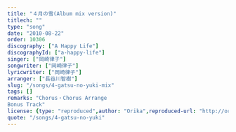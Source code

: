 ```yaml
---
title: "４月の雪(Album mix version)"
titlech: ""
type: "song"
date: "2010-08-22"
order: 10306
discography: ["A Happy Life"]
discographyId: ["a-happy-life"]
singer: ["岡崎律子"]
songwriter: ["岡崎律子"]
lyricwriter: ["岡崎律子"]
arranger: ["長谷川智樹"]
slug: "/songs/4-gatsu-no-yuki-mix"
tags: []
remarks: "Chorus・Chorus Arrange
Bonus Track"
license: {type: "reproduced",author: "Orika",reproduced-url: "http://orikamushi.myweb.hinet.net/",reproduced-website: "織歌蟲網站"}
quote: "/songs/4-gatsu-no-yuki"
---
```


